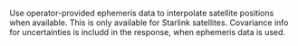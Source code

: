 Use operator-provided ephemeris data to interpolate satellite positions when available. This is only available for Starlink satellites. Covariance info for uncertainties is includd in the response, when ephemeris data is used.
